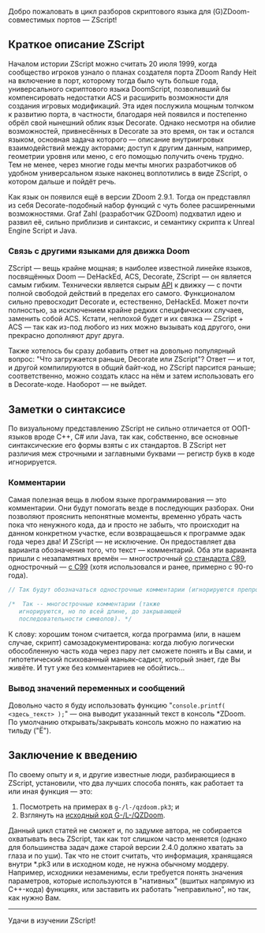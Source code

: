 Добро пожаловать в цикл разборов скриптового языка для (G)ZDoom-совместимых портов — ZScript!



## Краткое описание ZScript

Началом истории ZScript можно считать 20 июля 1999, когда сообщество игроков узнало о планах создателя порта ZDoom Randy Heit на включение в порт, которому тогда было чуть больше года, универсального скриптового языка DoomScript, позволивший бы компенсировать недостатки ACS и расширить возможности для создания игровых модификаций. Эта идея послужила мощным толчком к развитию порта, в частности, благодаря ней появился и постепенно обрёл свой нынешний облик язык Decorate. Однако несмотря на обилие возможностей, привнесённых в Decorate за это время, он так и остался языком, основная задача которого — описание внутриигровых взаимодействий между акторами; доступ к другим данным, например, геометрии уровня или меню, с его помощью получить очень трудно. Тем не менее, через многие годы мечты многих разработчиков об удобном универсальном языке наконец воплотились в виде ZScript, о котором дальше и пойдёт речь.

Как язык он появился ещё в версии ZDoom 2.9.1. Тогда он представлял из себя Decorate-подобный набор функций с чуть более расширенными возможностями. Graf Zahl (разработчик GZDoom) подхватил идею и развил её, сильно приблизив и синтаксис, и семантику скрипта к Unreal Engine Script и Java.

### Связь с другими языками для движка Doom

ZScript — вещь крайне мощная; в наиболее известной линейке языков, посвящённых Doom — DeHackEd, ACS, Decorate, ZScript — он является самым гибким. Технически является сырым [API](https://ru.wikipedia.org/wiki/API) к движку — с почти полной свободой действий в пределах его самого. Функционалом сильно превосходит Decorate и, естественно, DeHackEd. Может почти полностью, за исключением крайне редких специфических случаев, заменить собой ACS. Кстати, неплохой будет и их связка — ZScript + ACS — так как из-под любого из них можно вызывать код другого, они прекрасно дополняют друг друга.

Также хотелось бы сразу добавить ответ на довольно популярный вопрос: "Что загружается раньше, Decorate или ZScript"? Ответ — и тот, и другой компилируются в общий байт-код, но ZScript парсится раньше; соответственно, можно создать класс на нём и затем использовать его в Decorate-коде. Наоборот — не выйдет.



## Заметки о синтаксисе

По визуальному представлению ZScript не сильно отличается от ООП-языков вроде C++, C# или Java, так как, собственно, все основные синтаксические его формы взяты с их стандартов. В ZScript нет различия меж строчными и заглавными буквами — регистр букв в коде игнорируется.

### Комментарии

Самая полезная вещь в любом языке программирования — это комментарии. Они будут помогать везде в последующих разборах. Они позволяют прояснить непонятные моменты, временно убрать часть пока что ненужного кода, да и просто не забыть, что происходит на данном конкретном участке, если возвращаешься к программе эдак года через два! И ZScript — не исключение. Он предоставляет два варианта обозначения того, что текст — комментарий. Оба эти варианта пришли с незапамятных времён — многострочный [со стандарта C89](http://port70.net/~nsz/c/c89/c89-draft.html), однострочный — [с C99](http://port70.net/~nsz/c/c99/n1256.pdf) (хотя использовался и ранее, примерно с 90-го года).

```C
// Так будут обозначаться однострочные комментарии (игнорируются препроцессором до конца строки);

/*  Так -- многострочные комментарии (также 
   игнорируются, но по всей длине, до закрывающей 
   последовательности символов). */
```

К слову: хорошим тоном считается, когда программа (или, в нашем случае, скрипт) самозадокументирована: когда любую логически обособленную часть кода через пару лет сможете понять и Вы сами, и гипотетический психованный маньяк-садист, который знает, где Вы живёте. И тут уже без комментариев не обойтись...

### Вывод значений переменных и сообщений

Довольно часто я буду использовать функцию "`console.printf( <здесь_текст> );`" — она выводит указанный текст в консоль \*ZDoom. По умолчанию открывать/закрывать консоль можно по нажатию на тильду ("Ё").



## Заключение к введению

По своему опыту и я, и другие известные люди, разбирающиеся в ZScript, установили, что два лучших способа понять, как работает та или иная функция — это:
1. Посмотреть на примерах в `g-/l-/qzdoom.pk3`; и
2. Взглянуть на [исходный код G-/L-/QZDoom](https://github.com/coelckers/gzdoom/).

Данный цикл статей не сможет и, по задумке автора, не собирается охватывать весь ZScript, так как тот слишком часто меняется (однако для большинства задач даже старой версии 2.4.0 должно хватать за глаза и по уши). Так что не стоит считать, что информация, хранящаяся внутри \*.pk3 или в исходном коде, не нужна обычному моддеру. Например, исходники незаменимы, если требуется понять значения параметров, которые используются в "нативных" (вшитых напрямую из C++-кода) функциях, или заставить их работать "неправильно", но так, как нужно Вам.

* * *

Удачи в изучении ZScript!

